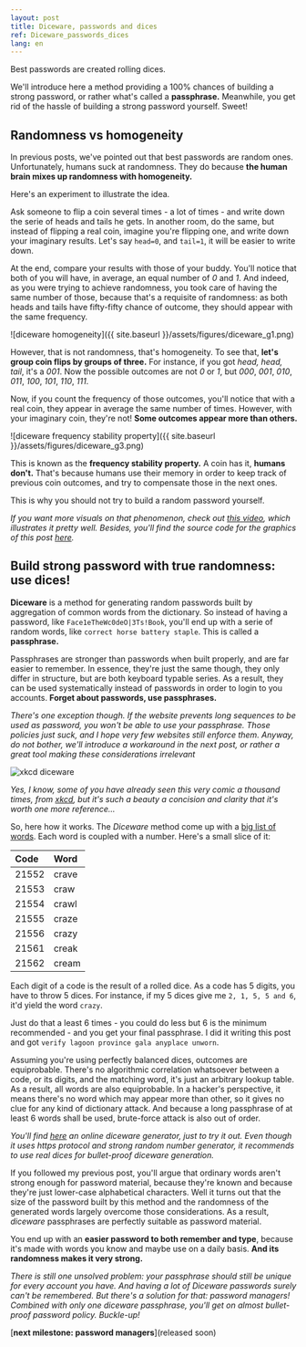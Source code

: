 ```yaml
---
layout: post
title: Diceware, passwords and dices
ref: Diceware_passwords_dices
lang: en
---
```


Best passwords are created rolling dices.

We'll introduce here a method providing a 100% chances of building a strong password, or rather what's called a **passphrase.** Meanwhile, you get rid of the hassle of building a strong password yourself. Sweet!

## Randomness vs homogeneity

In previous posts, we've pointed out that best passwords are random ones. Unfortunately, humans suck at randomness. They do because **the human brain mixes up randomness with homogeneity.**

Here's an experiment to illustrate the idea.

Ask someone to flip a coin several times - a lot of times - and write down the serie of heads and tails he gets. In another room, do the same, but instead of flipping a real coin, imagine you're flipping one, and write down your imaginary results. Let's say `head=0`, and `tail=1`, it will be easier to write down.

At the end, compare your results with those of your buddy. You'll notice that both of you will have, in average, an equal number of *0* and *1*. And indeed, as you were trying to achieve randomness, you took care of having the same number of those, because that's a requisite of randomness: as both heads and tails have fifty-fifty chance of outcome, they should appear with the same frequency.

![diceware homogeneity]({{ site.baseurl }}/assets/figures/diceware_g1.png)

However, that is not randomness, that's homogeneity. To see that, **let's group coin flips by groups of three.** For instance, if you got *head, head, tail*, it's a *001*. Now the possible outcomes are not *0* or *1*, but *000*, *001*, *010*, *011*, *100*, *101*, *110*, *111*.

Now, if you count the frequency of those outcomes, you'll notice that with a real coin, they appear in average the same number of times. However, with your imaginary coin, they're not! **Some outcomes appear more than others.**

![diceware frequency stability property]({{ site.baseurl }}/assets/figures/diceware_g3.png)

This is known as the **frequency stability property.** A coin has it, **humans don't.** That's because humans use their memory in order to keep track of previous coin outcomes, and try to compensate those in the next ones.

This is why you should not try to build a random password yourself.

*If you want more visuals on that phenomenon, check out [this video](https://www.youtube.com/watch?v=H2lJLXS3AYM), which illustrates it pretty well. Besides, you'll find the source code for the graphics of this post [here](https://raw.githubusercontent.com/CharlesAracil/charlesaracil.github.io/master/assets/python/diceware.py).*

## Build strong password with true randomness: use dices!

**Diceware** is a method for generating random passwords built by aggregation of common words from the dictionary. So instead of having a password, like `Face1eTheWc0deO|3Ts!Book`, you'll end up with a serie of random words, like `correct horse battery staple`. This is called a **passphrase.**

Passphrases are stronger than passwords when built properly, and are far easier to remember. In essence, they're just the same though, they only differ in structure, but are both keyboard typable series. As a result, they can be used systematically instead of passwords in order to login to you accounts. **Forget about passwords, use passphrases.**

*There's one exception though. If the website prevents long sequences to be used as password, you won't be able to use your passphrase. Those policies just suck, and I hope very few websites still enforce them. Anyway, do not bother, we'll introduce a workaround in the next post, or rather a great tool making these considerations irrelevant*

![xkcd diceware](http://imgs.xkcd.com/comics/password_strength.png)

*Yes, I know, some of you have already seen this very comic a thousand times, from [xkcd](https://xkcd.com/936/), but it's such a beauty a concision and clarity that it's worth one more reference...*

So, here how it works. The *Diceware* method come up with a [big list of words](http://world.std.com/~reinhold/diceware.wordlist.asc). Each word is coupled with a number. Here's a small slice of it:

| Code           | Word          |
| :------------- | :------------- |
| 21552          | crave          |
| 21553          | craw           |
| 21554          | crawl          |
| 21555          | craze          |
| 21556          | crazy          |
| 21561          | creak          |
| 21562          | cream          |

Each digit of a code is the result of a rolled dice. As a code has 5 digits, you have to throw 5 dices. For instance, if my 5 dices give me `2, 1, 5, 5 and 6`, it'd yield the word `crazy`.

Just do that a least 6 times - you could do less but 6 is the minimum recommended - and you get your final passphrase. I did it writing this post and got `verify lagoon province gala anyplace unworn`.

Assuming you're using perfectly balanced dices, outcomes are equiprobable. There's no algorithmic correlation whatsoever between a code, or its digits, and the matching word, it's just an arbitrary lookup table. As a result, all words are also equiprobable. In a hacker's perspective, it means there's no word which may appear more than other, so it gives no clue for any kind of dictionary attack. And because a long passphrase of at least 6 words shall be used, brute-force attack is also out of order.

*You'll find [here](https://www.rempe.us/diceware/#eff) an online diceware generator, just to try it out. Even though it uses https protocol and strong random number generator, it recommends to use real dices for bullet-proof diceware generation.*

If you followed my previous post, you'll argue that ordinary words aren't strong enough for password material, because they're known and because they're just lower-case alphabetical characters. Well it turns out that the size of the password built by this method and the randomness of the generated words largely overcome those considerations. As a result, *diceware* passphrases are perfectly suitable as password material.

You end up with an **easier password to both remember and type**, because it's made with words you know and maybe use on a daily basis. **And its randomness makes it very strong.**

*There is still one unsolved problem: your passphrase should still be unique for every account you have. And having a lot of Diceware passwords surely can't be remembered. But there's a solution for that: password managers! Combined with only one diceware passphrase, you'll get on almost bullet-proof password policy. Buckle-up!*

[**next milestone: password managers**](released soon)
